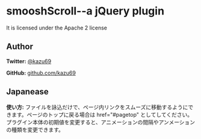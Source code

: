 # smooshScroll--a jQuery plugin

It is licensed under the Apache 2 license

## Author
**Twitter:** [@kazu69](http://twitter.com/kazu69)

**GitHub:** [github.com/kazu69](https://github.com/kazu69)

## Japanease

**使い方:** ファイルを詠込だけで、ページ内リンクをスムーズに移動するようにできます。ページのトップに戻る場合は href="#pagetop" としてしてください。プラグイン本体の初期値を変更すると、アニメーションの間隔やアンメーションの種類を変更できます。

